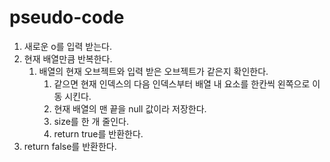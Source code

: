 # pseudo-code
1. 새로운 o를 입력 받는다. 
2. 현재 배열만큼 반복한다.
    1. 배열의 현재 오브젝트와 입력 받은 오브젝트가 같은지 확인한다.
        1. 같으면 현재 인덱스의 다음 인덱스부터 배열 내 요소를 한칸씩 왼쪽으로 이동 시킨다.
        2. 현재 배열의 맨 끝을 null 값이라 저장한다. 
        3. size를 한 개 줄인다. 
        4. return true를 반환한다.
3. return false를 반환한다.
